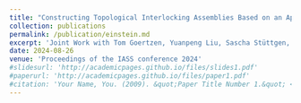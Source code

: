 ```yaml
---
title: "Constructing Topological Interlocking Assemblies Based on an Aperiodic Monotile"
collection: publications
permalink: /publication/einstein.md  
excerpt: 'Joint Work with Tom Goertzen, Yuanpeng Liu, Sascha Stüttgen, Daniel Robertz, Yi Min Xie, Alice C. Niemeyer (accepted in IASS conference 2024)'                     
date: 2024-08-26
venue: 'Proceedings of the IASS conference 2024'
#slidesurl: 'http://academicpages.github.io/files/slides1.pdf'
#paperurl: 'http://academicpages.github.io/files/paper1.pdf'
#citation: 'Your Name, You. (2009). &quot;Paper Title Number 1.&quot; <i>Journal 1</i>. 1(1).'
---
```

